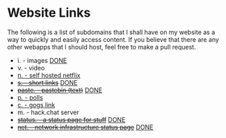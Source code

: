 # Website Links

The following is a list of subdomains that I shall have on my website as a way to quickly and easily access content. If you believe that there are any other webapps that I should host, feel free to make a pull request.

* i. - images [DONE](https://i.natfan.io/)
* v. - video
* [n. - self hosted netflix](https://github.com/dularion/streama/)
* ~~[s. - short links](https://yourls.org/)~~ [DONE](https://s.natfan.io/)
* ~~[paste. - pastebin (text)](https://github.com/seejohnrun/haste-server)~~ [DONE](https://paste.natfan.io/)
* [p. - polls](https://github.com/nearbycoder/materialpoll)
* [c. - gogs link](http://79.137.76.55:3000/)
* m. - hack.chat server
* ~~[status. - a status page for stuff](http://staytus.co/)~~ [DONE](https://status.natfan.io/)
* ~~[net. - network infrastructure status page](https://github.com/firehol/netdata/)~~ [DONE](https://net.natfan.io/)
